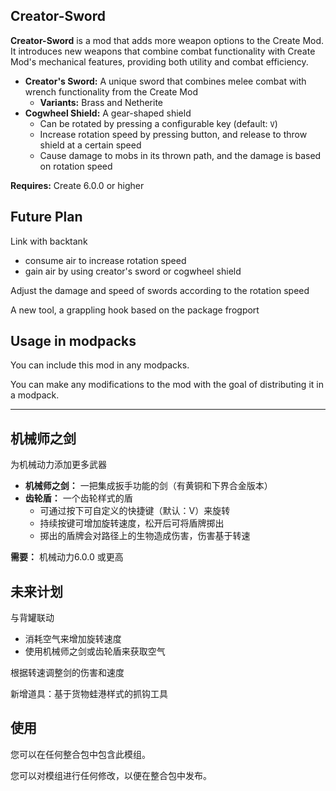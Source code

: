 ## Creator-Sword

**Creator-Sword** is a mod that adds more weapon options to the Create Mod. It introduces new weapons that combine combat functionality with Create Mod's mechanical features, providing both utility and combat efficiency.

*   **Creator's Sword:** A unique sword that combines melee combat with wrench functionality from the Create Mod
    *   **Variants:** Brass and Netherite
*   **Cogwheel Shield:** A gear-shaped shield
    *   Can be rotated by pressing a configurable key (default: `V`)
    *   Increase rotation speed by pressing button, and release to throw shield at a certain speed
    *   Cause damage to mobs in its thrown path, and the damage is based on rotation speed

**Requires:** Create 6.0.0 or higher

## Future Plan

Link with backtank

*   consume air to increase rotation speed
*   gain air by using creator's sword or cogwheel shield

Adjust the damage and speed of swords according to the rotation speed

A new tool, a grappling hook based on the package frogport

## Usage in modpacks

You can include this mod in any modpacks.

You can make any modifications to the mod with the goal of distributing it in a modpack.

***

## 机械师之剑

为机械动力添加更多武器

*   **机械师之剑：** 一把集成扳手功能的剑（有黄铜和下界合金版本）
*   **齿轮盾：** 一个齿轮样式的盾
    *   可通过按下可自定义的快捷键（默认：V）来旋转
    *   持续按键可增加旋转速度，松开后可将盾牌掷出
    *   掷出的盾牌会对路径上的生物造成伤害，伤害基于转速

**需要：** 机械动力6.0.0 或更高

## 未来计划

与背罐联动

*   消耗空气来增加旋转速度
*   使用机械师之剑或齿轮盾来获取空气

根据转速调整剑的伤害和速度

新增道具：基于货物蛙港样式的抓钩工具

## 使用

您可以在任何整合包中包含此模组。

您可以对模组进行任何修改，以便在整合包中发布。